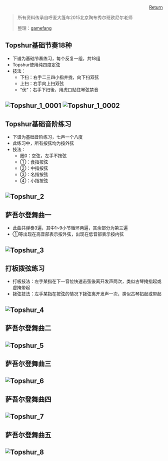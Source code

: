 [<div style="text-align: right">Return</div>](../README.md)

> 所有资料传承自呼麦大篷车2015北京陶布秀尔班欧尼尔老师
>
> 整理：[gamefang](https://github.com/gamefang)

## Topshur基础节奏18种
- 下谱为基础节奏练习，每个反复一组，共18组
- Topshur使用纯四度定弦
- 技法：
    - 下扫：右手二三四小指并拢，向下扫双弦
    - 上扫：右手向上扫双弦
    - “伏”：右手下扫後，用虎口贴住琴弦禁音

![Topshur_1_0001](assets/Topshur_1_0001.png)
![Topshur_1_0002](assets/Topshur_1_0002.png)
---

## Topshur基础音阶练习
- 下谱为基础音阶练习，七声一个八度
- 此练习中，所有按弦均为按外弦
- 技法：
    - 圈0：空弦，左手不按弦
    - ①：食指按弦
    - ②：中指按弦
    - ③：名指按弦
    - ④：小指按弦

![Topshur_2](assets/Topshur_2.png)
---

## 萨吾尔登舞曲一
- 此曲共弹奏3遍，其中1~9小节循环两遍，其余部分为第三遍
- ①等出现在高音部表示按外弦，出现在低音部表示按内弦

![Topshur_3](assets/Topshur_3.png)
---

## 打板拨弦练习
- 打板技法：左手某指在下一音位快速击弦後离开发声两次，类似古琴掩掐起或虚掩带起
- 拨弦技法：左手某指在按弦的情况下拨弦离开发声一次，类似古琴掐起或带起

![Topshur_4](assets/Topshur_4.png)
---

## 萨吾尔登舞曲二

![Topshur_5](assets/Topshur_5.png)
---

## 萨吾尔登舞曲三

![Topshur_6](assets/Topshur_6.png)
---

## 萨吾尔登舞曲四

![Topshur_7](assets/Topshur_7.png)
---

## 萨吾尔登舞曲五

![Topshur_8](assets/Topshur_8.png)
---

